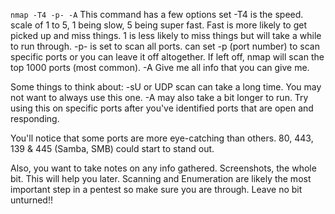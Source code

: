 `nmap -T4 -p- -A`
	This command has a few options set
		-T4 is the speed.  scale of 1 to 5, 1 being slow, 5 being super fast.  Fast is more likely to get picked up and miss things.  1 is less likely to miss things but will take a while to run through.
		-p- is set to scan all ports.  can set -p (port number) to scan specific ports or you can leave it off altogether.  If left off, nmap will scan the top 1000 ports (most common).
		-A Give me all info that you can give me.

Some things to think about:
	-sU or UDP scan can take a long time.  You may not want to always use this one.
	-A may also take a bit longer to run.  Try using this on specific ports after you've identified ports that are open and responding.

You'll notice that some ports are more eye-catching than others.  80, 443, 139 & 445 (Samba, SMB) could start to stand out.

Also, you want to take notes on any info gathered.  Screenshots, the whole bit.  This will help you later.  Scanning and Enumeration are likely the most important step in a pentest so make sure you are through.  Leave no bit unturned!!